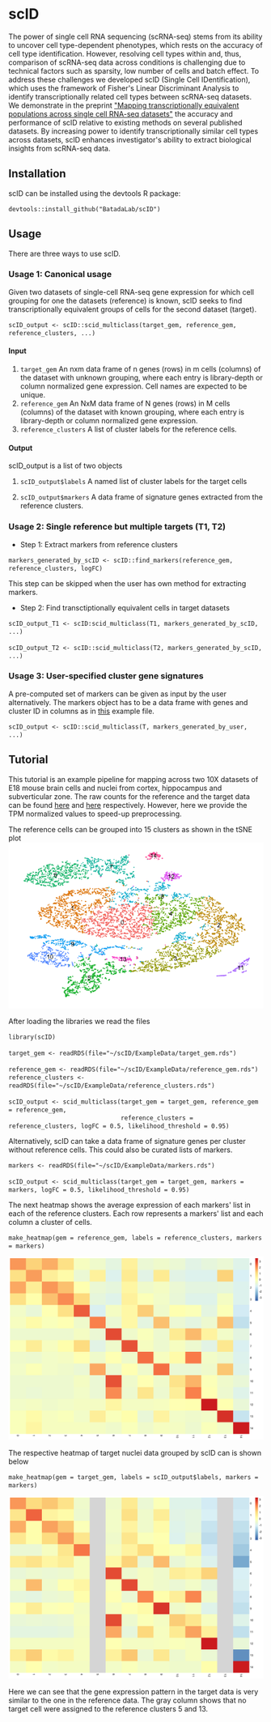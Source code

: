 # scID

The power of single cell RNA sequencing (scRNA-seq) stems from its ability to uncover cell type-dependent phenotypes, which rests on the accuracy of cell type identification. However, resolving cell types within and, thus, comparison of scRNA-seq data across conditions is challenging due to technical factors such as sparsity, low number of cells and batch effect. To address these challenges we developed scID (Single Cell IDentification), which uses the framework of Fisher's Linear Discriminant Analysis to identify transcriptionally related cell types between scRNA-seq datasets. We demonstrate in the preprint ["Mapping transcriptionally equivalent populations across single cell RNA-seq datasets"](https://www.biorxiv.org/content/10.1101/470203v1) the accuracy and performance of scID relative to existing methods on several published datasets. By increasing power to identify transcriptionally similar cell types across datasets, scID enhances investigator's ability to extract biological insights from scRNA-seq data.

## Installation
scID can be installed using the devtools R package:
```
devtools::install_github("BatadaLab/scID")
```

## Usage

There are three ways to use scID. 

### Usage 1: Canonical usage
Given two datasets of single-cell RNA-seq gene expression for which cell grouping for one the datasets (reference) is known, scID seeks to find transcriptionally equivalent groups of cells for the second dataset (target).
```
scID_output <- scID::scid_multiclass(target_gem, reference_gem, reference_clusters, ...)
```

#### Input
1. ```target_gem``` An nxm data frame of n genes (rows) in m cells (columns) of the dataset with unknown grouping, where each entry is library-depth or column normalized gene expression. Cell names are expected to be unique.
2. ```reference_gem``` An NxM data frame of N genes (rows) in M cells (columns) of the dataset with known grouping, where each entry is library-depth or column normalized gene expression. 
3. ```reference_clusters``` A list of cluster labels for the reference cells.

#### Output

scID_output is a list of two objects 

1. ```scID_output$labels``` A named list of cluster labels for the target cells

2. ```scID_output$markers``` A data frame of signature genes extracted from the reference clusters. 

### Usage 2: Single reference but multiple targets (T1, T2)

* Step 1: Extract markers from reference clusters
```
markers_generated_by_scID <- scID::find_markers(reference_gem, reference_clusters, logFC)
```
This step can be skipped when the user has own method for extracting markers. 

* Step 2: Find transctiptionally equivalent cells in target datasets
```
scID_output_T1 <- scID:scid_multiclass(T1, markers_generated_by_scID, ...)

scID_output_T2 <- scID::scid_multiclass(T2, markers_generated_by_scID, ...)
```
### Usage 3: User-specified cluster gene signatures
A pre-computed set of markers can be given as input by the user alternatively. The markers object has to be a data frame with genes and cluster ID in columns as in [this](https://github.com/BatadaLab/scID/blob/master/ExampleData/markers.rds) example file.
```
scID_output <- scID::scid_multiclass(T, markers_generated_by_user, ...)
```


## Tutorial
This tutorial is an example pipeline for mapping across two 10X datasets of E18 mouse brain cells and nuclei from cortex, hippocampus and subverticular zone. The raw counts for the reference and the target data can be found [here](https://support.10xgenomics.com/single-cell-gene-expression/datasets/2.1.0/neuron_9k) and [here](https://support.10xgenomics.com/single-cell-gene-expression/datasets/2.1.0/nuclei_900) respectively. However, here we provide the TPM normalized values to speed-up preprocessing.

The reference cells can be grouped into 15 clusters as shown in the tSNE plot
![](https://github.com/BatadaLab/scID/blob/master/ExampleData/figures/Reference_tSNE.png)


After loading the libraries we read the files
```
library(scID)

target_gem <- readRDS(file="~/scID/ExampleData/target_gem.rds")

reference_gem <- readRDS(file="~/scID/ExampleData/reference_gem.rds")
reference_clusters <- readRDS(file="~/scID/ExampleData/reference_clusters.rds")

scID_output <- scid_multiclass(target_gem = target_gem, reference_gem = reference_gem, 
                               reference_clusters = reference_clusters, logFC = 0.5, likelihood_threshold = 0.95)
```

Alternatively, scID can take a data frame of signature genes per cluster without reference cells. This could also be curated lists of markers. 
```
markers <- readRDS(file="~/scID/ExampleData/markers.rds")

scID_output <- scid_multiclass(target_gem = target_gem, markers = markers, logFC = 0.5, likelihood_threshold = 0.95)
```

The next heatmap shows the average expression of each markers' list in each of the reference clusters. Each row represents a markers' list and each column a cluster of cells.
```
make_heatmap(gem = reference_gem, labels = reference_clusters, markers = markers)
```
![](https://github.com/BatadaLab/scID/blob/master/ExampleData/figures/Reference_heatmap.png)

The respective heatmap of target nuclei data grouped by scID can is shown below
```
make_heatmap(gem = target_gem, labels = scID_output$labels, markers = markers)
```
![](https://github.com/BatadaLab/scID/blob/master/ExampleData/figures/Target_heatmap.png)

Here we can see that the gene expression pattern in the target data is very similar to the one in the reference data. The gray column shows that no target cell were assigned to the reference clusters 5 and 13.




